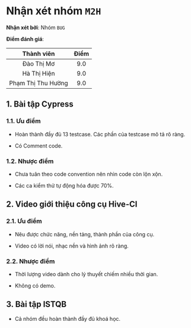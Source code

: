 # Nhận xét nhóm `M2H`

**Nhận xét bởi**: Nhóm `BUG`

**Điểm đánh giá**:

|     Thành viên     	| Điểm 	|
|:------------------:	|:----:	|
|     Đào Thị Mơ     	|  9.0 	|
|     Hà Thị Hiện    	|  9.0 	|
| Phạm Thị Thu Hường 	|  9.0 	|

## 1. Bài tập Cypress

### 1.1. Ưu điểm

- Hoàn thành đầy đủ 13 testcase. Các phần của testcase mô tả rõ ràng.

- Có Comment code.

### 1.2. Nhược điểm

- Chưa tuân theo code convention nên nhìn code còn lộn xộn.

- Các ca kiểm thử tự động hóa được 70%.

## 2. Video giới thiệu công cụ Hive-CI

### 2.1. Ưu điểm

- Nêu được chức năng, nền tảng, thành phần của công cụ.

- Video có lời nói, nhạc nền và hình ảnh rõ ràng.

### 2.2. Nhược điểm

- Thời lượng video dành cho lý thuyết chiếm nhiều thời gian.

- Không có demo.

## 3. Bài tập ISTQB

- Cả nhóm đều hoàn thành đầy đủ khoá học.

